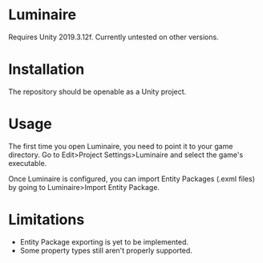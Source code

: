 # Luminaire
Requires Unity 2019.3.12f. Currently untested on other versions.

# Installation
The repository should be openable as a Unity project.

# Usage
The first time you open Luminaire, you need to point it to your game directory. Go to Edit>Project Settings>Luminaire and select the game's executable.

Once Luminaire is configured, you can import Entity Packages (.exml files) by going to Luminaire>Import Entity Package.

# Limitations
* Entity Package exporting is yet to be implemented.
* Some property types still aren't properly supported.

